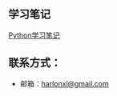 ## 学习笔记

[Python学习笔记](https://github.com/Harlonxl/Learning-Note/blob/master/python.md)

## 联系方式：
- 邮箱：harlonxl@gmail.com
